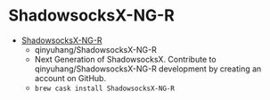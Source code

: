 # ShadowsocksX-NG-R
- [ShadowsocksX-NG-R](https://github.com/qinyuhang/ShadowsocksX-NG-R/)
  -  qinyuhang/ShadowsocksX-NG-R
  - Next Generation of ShadowsocksX. Contribute to qinyuhang/ShadowsocksX-NG-R development by creating an account on GitHub.
  - `brew cask install ShadowsocksX-NG-R`
